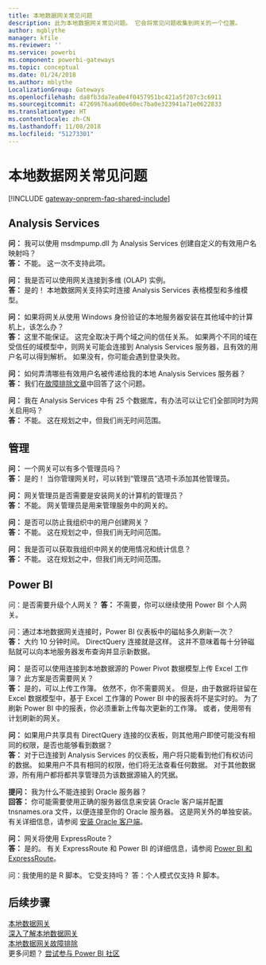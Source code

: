 ```yaml
---
title: 本地数据网关常见问题
description: 此为本地数据网关常见问题。 它会将常见问题收集到网关的一个位置。
author: mgblythe
manager: kfile
ms.reviewer: ''
ms.service: powerbi
ms.component: powerbi-gateways
ms.topic: conceptual
ms.date: 01/24/2018
ms.author: mblythe
LocalizationGroup: Gateways
ms.openlocfilehash: da8fb3da7ea0e4f0457951bc421a5f207c3c6911
ms.sourcegitcommit: 47269676aa600e60ec7ba0e323941a71e0622833
ms.translationtype: HT
ms.contentlocale: zh-CN
ms.lasthandoff: 11/08/2018
ms.locfileid: "51273301"
---
```

# <a name="on-premises-data-gateway-faq"></a>本地数据网关常见问题
<!-- Shared FAQ shared Include -->
[!INCLUDE [gateway-onprem-faq-shared-include](./includes/gateway-onprem-faq-shared-include.md)]

## <a name="analysis-services"></a>Analysis Services
**问：** 我可以使用 msdmpump.dll 为 Analysis Services 创建自定义的有效用户名映射吗？  
**答：** 不能。 这一次不支持此项。

**问：** 我是否可以使用网关连接到多维 (OLAP) 实例。  
**答：** 是的！ 本地数据网关支持实时连接 Analysis Services 表格模型和多维模型。

**问：** 如果将网关从使用 Windows 身份验证的本地服务器安装在其他域中的计算机上，该怎么办？  
**答：** 这里不能保证。 这完全取决于两个域之间的信任关系。 如果两个不同的域在受信任的域模型中，则网关可能会连接到 Analysis Services 服务器，且有效的用户名可以得到解析。 如果没有，你可能会遇到登录失败。

**问：** 如何弄清哪些有效用户名被传递给我的本地 Analysis Services 服务器？  
**答：** 我们在[故障排除文章](service-gateway-onprem-tshoot.md)中回答了这个问题。

**问：** 我在 Analysis Services 中有 25 个数据库，有办法可以让它们全部同时为网关启用吗？  
**答：** 不能。 这在规划之中，但我们尚无时间范围。

## <a name="administration"></a>管理
**问：** 一个网关可以有多个管理员吗？  
**答：** 是的！ 当你管理网关时，可以转到“管理员”选项卡添加其他管理员。

**问：** 网关管理员是否需要是安装网关的计算机的管理员？  
**答：** 不能。 网关管理员是用来管理服务中的网关的。

**问：** 是否可以防止我组织中的用户创建网关？  
**答：** 不能。 这在规划之中，但我们尚无时间范围。

**问：** 我是否可以获取我组织中网关的使用情况和统计信息？  
**答：** 不能。 这在规划之中，但我们尚无时间范围。

## <a name="power-bi"></a>Power BI
问：是否需要升级个人网关？
**答：** 不需要，你可以继续使用 Power BI 个人网关。

问：通过本地数据网关连接时，Power BI 仪表板中的磁帖多久刷新一次？  
**答：** 大约 10 分钟时间。 DirectQuery 连接就是这样。 这并不意味着每十分钟磁贴就可以向本地服务器发布查询并显示新数据。

**问：** 是否可以使用连接到本地数据源的 Power Pivot 数据模型上传 Excel 工作簿？ 此方案是否需要网关？  
**答：** 是的，可以上传工作簿。 依然不，你不需要网关。 但是，由于数据将驻留在 Excel 数据模型中，基于 Excel 工作簿的 Power BI 中的报表将不是实时的。 为了刷新 Power BI 中的报表，你必须重新上传每次更新的工作簿。 或者，使用带有计划刷新的网关。

**问：** 如果用户共享具有 DirectQuery 连接的仪表板，则其他用户即使可能没有相同的权限，是否也能够看到数据？  
**答：** 对于已连接到 Analysis Services 的仪表板，用户将只能看到他们有权访问的数据。 如果用户不具有相同的权限，他们将无法查看任何数据。 对于其他数据源，所有用户都将都共享管理员为该数据源输入的凭据。

**提问：** 我为什么不能连接到 Oracle 服务器？  
**回答：** 你可能需要使用正确的服务器信息来安装 Oracle 客户端并配置 tnsnames.ora 文件，以便连接至你的 Oracle 服务器。 这是网关外的单独安装。 有关详细信息，请参阅 [安装 Oracle 客户端](service-gateway-onprem-manage-oracle.md#installing-the-oracle-client)。

**问：** 网关将使用 ExpressRoute？  
**答：** 是的。 有关 ExpressRoute 和 Power BI 的详细信息，请参阅 [Power BI 和 ExpressRoute](service-admin-power-bi-expressroute.md)。

问：我使用的是 R 脚本。 它受支持吗？
答：个人模式仅支持 R 脚本。

## <a name="next-steps"></a>后续步骤
[本地数据网关](service-gateway-onprem.md)  
[深入了解本地数据网关](service-gateway-onprem-indepth.md)  
[本地数据网关故障排除](service-gateway-onprem-tshoot.md)  
更多问题？ [尝试参与 Power BI 社区](http://community.powerbi.com/)

